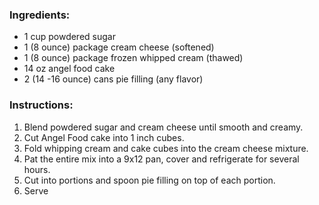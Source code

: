 ### Ingredients:
- 1 cup powdered sugar
- 1 (8 ounce) package cream cheese (softened)
- 1 (8 ounce) package frozen whipped cream (thawed)
- 14 oz angel food cake
- 2 (14 -16 ounce) cans pie filling (any flavor)

### Instructions:
1. Blend powdered sugar and cream cheese until smooth and creamy.
2. Cut Angel Food cake into 1 inch cubes.
3. Fold whipping cream and cake cubes into the cream cheese mixture.
4. Pat the entire mix into a 9x12 pan, cover and refrigerate for several hours.
5. Cut into portions and spoon pie filling on top of each portion.
6. Serve